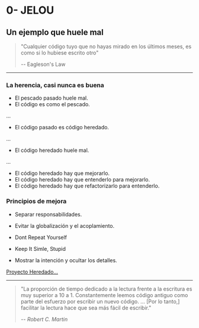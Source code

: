 # 0- JELOU

## Un ejemplo que huele mal

> "Cualquier código tuyo que no hayas mirado en los últimos meses, es como si lo hubiese escrito otro"
>
> -- Eagleson's Law

---

### La herencia, casi nunca es buena

* El pescado pasado huele mal.
* El código es como el pescado.

...

* El código pasado es código heredado.

...

* El código heredado huele mal.

...

* El código heredado hay que mejorarlo.
* El código heredado hay que entenderlo para mejorarlo.
* El código heredado hay que refactorizarlo para entenderlo.

### Principios de mejora

* Separar responsabilidades.

* Evitar la globalización y el acoplamiento.

* Dont Repeat Yourself

* Keep It Simle, Stupid

* Mostrar la intención y ocultar los detalles.

[Proyecto Heredado...](https://github.com/benbyford/game-of-life-js)

---

> "La proporción de tiempo dedicado a la lectura frente a la escritura es muy superior a 10 a 1. Constantemente leemos código antiguo como parte del esfuerzo por escribir un nuevo código. ... [Por lo tanto,] facilitar la lectura hace que sea más fácil de escribir."
>
> -- _Robert C. Martin_
